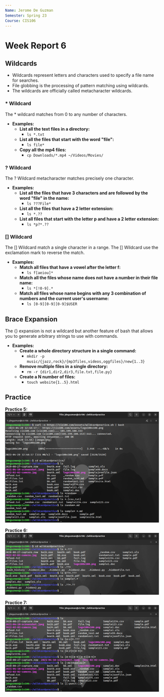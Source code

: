 ```yaml
---
Name: Jerome De Guzman
Semester: Spring 23
Course: CIS106
---
```


# Week Report 6 

## Wildcards
*   Wildcards represent letters and characters used to specify a file name for searches.
*   File globbing is the processing of pattern matching using wildcards. 
*   The wildcards are officially called metacharacter wildcards. 
  
### * Wildcard
The * wildcard matches from 0 to any number of characters.
* **Examples:**
  * **List all the text files in a directory:**
    * `ls *.txt`
  * **List all the files that start with the word "file":**
    * `ls file*`
  * **Copy all the mp4 files:**
    * `cp Downloads/*.mp4 ~/Videos/Movies/`
  
### ? Wildcard
The ? Wildcard metacharacter matches precisely one character. 
* **Examples:**
  * **List all the files that have 3 characters and are followed by the word "file" in the name:**
    * `ls ???File*`
  * **List all the files that have a 2 letter extension:**
    * `ls *.??`
  * **List all files that start with the letter p and have a 2 letter extension:**
    * `ls *p?*.??`
  
### [] Wildcard
The [] Wildcard match a single character in a range.
The [] Wildcard use the exclamation mark to reverse the match. 
* **Examples:**
  * **Match all files that have a vowel after  the letter f:**
    * `ls f[aeiou]*`
  * **Match all the files whose name does not have a number in their file name:**
    * `ls *[!0-9].*`
  * **Match all files whose name begins with any 3 combination of numbers and the current user's username:**
    * `ls [0-9][0-9][0-9]$USER`

## Brace Expansion
The {} expansion is not a wildcard but another feature of bash that allows you to generate arbitrary strings to use with commands.
* **Examples:**
  * **Create a whole directory structure in a single command:**
    * `mkdir -p music/{jazz,rock}/{mp3files,videos,oggfiles}/new{1..3}`
  * **Remove multiple files in a single directory:**
    * `rm -r {dir1,dir2,dir3,file.txt,file.py}`
  * **Create a N number of files:**
    * `touch website{1..5}.html`

## Practice 

**Practice 5:**
![practice5](practice5.1.png)

**Practice 6:**
![practice6](practice6.1.png)

**Practice 7:**
![practice7](practice7.1.png)